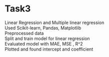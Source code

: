 # Task3
Linear Regression  and Multiple linear regression<br>
Used Scikit-learn, Pandas, Matplotlib <br>
Preprocessed data <br>
Split and train model for linear regression<br>
Evaluated model with MAE, MSE , R^2<br>
Plotted and found intercept and coefficient<br>

